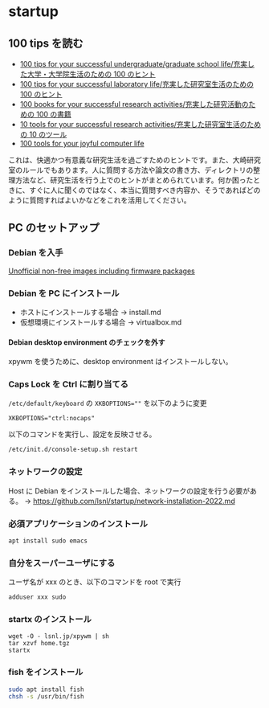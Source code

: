 # startup

## 100 tips を読む

- [100 tips for your successful undergraduate/graduate school life/充実した大学・大学院生活のための 100 のヒント](http://www.lsnl.jp/~ohsaki/research/100-tips/)
- [100 tips for your successful laboratory life/充実した研究室生活のための 100 のヒント](http://www.lsnl.jp/~ohsaki/research/100-tips-lab/)
- [100 books for your successful research activities/充実した研究活動のための 100 の書籍](http://www.lsnl.jp/~ohsaki/research/100-books/)
- [10 tools for your successful research activities/充実した研究室生活のための 10 のツール](http://www.lsnl.jp/~ohsaki/research/10-tools/)
- [100 tools for your joyful computer life](http://www.lsnl.jp/~ohsaki/research/100-tools/)

これは、快適かつ有意義な研究生活を過ごすためのヒントです。また、大崎研究室のルールでもあります。人に質問する方法や論文の書き方、ディレクトリの整理方法など、研究生活を行う上でのヒントがまとめられています。何か困ったときに、すぐに人に聞くのではなく、本当に質問すべき内容か、そうであればどのように質問すればよいかなどをこれを活用してください。

## PC のセットアップ

### Debian を入手

[Unofficial non-free images including firmware packages](http://cdimage.debian.org/cdimage/unofficial/non-free/cd-including-firmware/)

### Debian を PC にインストール

- ホストにインストールする場合 → install.md
- 仮想環境にインストールする場合 → virtualbox.md

#### Debian desktop environment のチェックを外す

xpywm を使うために、desktop environment はインストールしない。

### Caps Lock を Ctrl に割り当てる

`/etc/default/keyboard` の `XKBOPTIONS=""` を以下のように変更

```
XKBOPTIONS="ctrl:nocaps"
```

以下のコマンドを実行し、設定を反映させる。

```bash
/etc/init.d/console-setup.sh restart
```

### ネットワークの設定

Host に Debian をインストールした場合、ネットワークの設定を行う必要がある。 → https://github.com/lsnl/startup/network-installation-2022.md

### 必須アプリケーションのインストール

```bash
apt install sudo emacs
```

### 自分をスーパーユーザにする

ユーザ名が xxx のとき、以下のコマンドを root で実行

```bash
adduser xxx sudo
```

### startx のインストール

```
wget -O - lsnl.jp/xpywm | sh
tar xzvf home.tgz
startx
```

### fish をインストール

```bash
sudo apt install fish
chsh -s /usr/bin/fish
```

